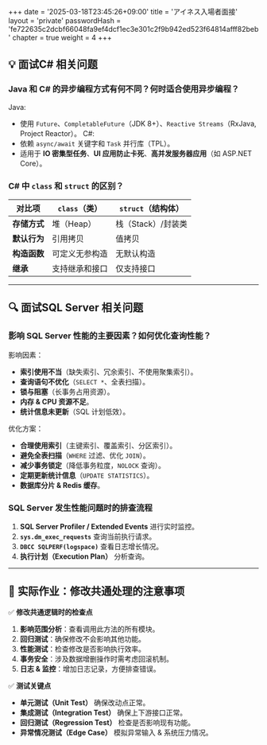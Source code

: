+++
date = '2025-03-18T23:45:26+09:00'
title = 'アイネス入場者面接'
layout = 'private'
passwordHash = 'fe722635c2dcbf66048fa9ef4dcf1ec3e301c2f9b942ed523f64814afff82beb'
chapter = true
weight = 4
+++


## 💡 面试C# 相关问题

### Java 和 C# 的异步编程方式有何不同？何时适合使用异步编程？
Java:
- 使用 `Future`、`CompletableFuture`（JDK 8+）、`Reactive Streams`（RxJava, Project Reactor）。
C#:
- 依赖 `async/await` 关键字和 `Task` 并行库（TPL）。
- 适用于 **IO 密集型任务**、**UI 应用防止卡死**、**高并发服务器应用**（如 ASP.NET Core）。

### C# 中 `class` 和 `struct` 的区别？
| 对比项       | `class`（类） | `struct`（结构体） |
|-------------|-------------|------------------|
| **存储方式** | 堆（Heap） | 栈（Stack）/封装类 |
| **默认行为** | 引用拷贝 | 值拷贝 |
| **构造函数** | 可定义无参构造 | 无默认构造 |
| **继承** | 支持继承和接口 | 仅支持接口 |

---

## 🔍 面试SQL Server 相关问题

### **影响 SQL Server 性能的主要因素？如何优化查询性能？**
影响因素：
- **索引使用不当**（缺失索引、冗余索引、不使用聚集索引）。
- **查询语句不优化**（`SELECT *`、全表扫描）。
- **锁与阻塞**（长事务占用资源）。
- **内存 & CPU 资源不足**。
- **统计信息未更新**（SQL 计划低效）。

优化方案：
- **合理使用索引**（主键索引、覆盖索引、分区索引）。
- **避免全表扫描**（`WHERE` 过滤、优化 `JOIN`）。
- **减少事务锁定**（降低事务粒度，`NOLOCK` 查询）。
- **定期更新统计信息**（`UPDATE STATISTICS`）。
- **数据库分片 & Redis 缓存**。

### **SQL Server 发生性能问题时的排查流程**
1. **SQL Server Profiler / Extended Events** 进行实时监控。
2. **`sys.dm_exec_requests`** 查询当前执行请求。
3. **`DBCC SQLPERF(logspace)`** 查看日志增长情况。
4. **执行计划（Execution Plan）** 分析查询。

---

## 🔎 实际作业：修改共通处理的注意事项
✅ **修改共通逻辑时的检查点**
1. **影响范围分析**：查看调用此方法的所有模块。
2. **回归测试**：确保修改不会影响其他功能。
3. **性能测试**：检查修改是否影响执行效率。
4. **事务安全**：涉及数据增删操作时需考虑回滚机制。
5. **日志 & 监控**：增加日志记录，方便排查错误。

✅ **测试关键点**
- **单元测试（Unit Test）** 确保改动点正常。
- **集成测试（Integration Test）** 确保上下游接口正常。
- **回归测试（Regression Test）** 检查是否影响现有功能。
- **异常情况测试（Edge Case）** 模拟异常输入 & 系统压力情况。
